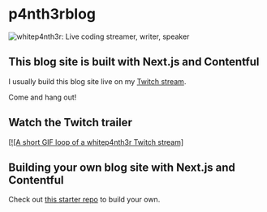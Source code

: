 # p4nth3rblog

![whitep4nth3r: Live coding streamer, writer, speaker](https://p4nth3rblog-og-image.vercel.app/whitep4nth3r:%20Live%20coding%20streamer,%20writer,%20speaker.png?theme=light&md=0fontSize=80px&images=https%3A%2F%2Fp4nth3rlabs.netlify.app%2Fassets%2Fsvgs%2Fpanthers%2Fmajick.svg)

## This blog site is built with Next.js and Contentful

I usually build this blog site live on my [Twitch stream](https://twitch.tv/whitep4nth3r).

Come and hang out!

## Watch the Twitch trailer

<a href="https://www.twitch.tv/videos/935244244" target="_blank">
[![A short GIF loop of a whitep4nth3r Twitch stream]
</a>

## Building your own blog site with Next.js and Contentful

Check out [this starter repo](https://github.com/whitep4nth3r/nextjs-contentful-blog-starter) to build your own.
